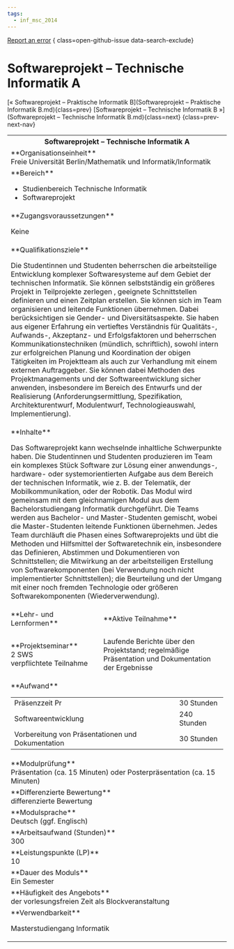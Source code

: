 ```yaml
---
tags:
  - inf_msc_2014
---
```

[Report an error](https://github.com/SGSSGene/FUB-SUP/issues/new?title=Error%20in%20%22Softwareprojekt%20%E2%80%93%20Technische%20Informatik%20A%22&body=There%20seems%20to%20be%20an%20error%20in%20module%20%22Softwareprojekt%20%E2%80%93%20Technische%20Informatik%20A%22%2E%0A%0A%3CDescribe%20here%20a%20slightly%20more%20detailed%20description%20of%20what%20is%20wrong%3E&labels=bug)
{ class=open-github-issue data-search-exclude}

# Softwareprojekt – Technische Informatik A

[« Softwareprojekt – Praktische Informatik B](Softwareprojekt – Praktische Informatik B.md){class=prev}
[Softwareprojekt – Technische Informatik B »](Softwareprojekt – Technische Informatik B.md){class=next}
{class=prev-next-nav}

<table markdown id="moduledesc">
<tr markdown class="moduledesc_head"><th colspan="2">Softwareprojekt – Technische Informatik A </th></tr>
<tr markdown><td colspan="2">**Organisationseinheit**   <br>Freie Universität Berlin/Mathematik und Informatik/Informatik</td></tr>

<tr markdown><td colspan="2">**Bereich**<br>


- Studienbereich Technische Informatik
- Softwareprojekt

</td></tr>

<tr markdown><td colspan="2">**Zugangsvoraussetzungen** <br>

Keine


</td></tr>
<tr markdown><td colspan="2">**Qualifikationsziele**    <br>

Die Studentinnen und Studenten beherrschen die arbeitsteilige Entwicklung
komplexer Softwaresysteme auf dem Gebiet der technischen Informatik. Sie
können selbstständig ein größeres Projekt in Teilprojekte zerlegen ,
geeignete Schnittstellen definieren und einen Zeitplan erstellen. Sie können
sich im Team organisieren und leitende Funktionen übernehmen. Dabei
berücksichtigen sie Gender- und Diversitätsaspekte. Sie haben aus eigener
Erfahrung ein vertieftes Verständnis für Qualitäts-, Aufwands-, Akzeptanz-
und Erfolgsfaktoren und beherrschen Kommunikationstechniken (mündlich,
schriftlich), sowohl intern zur erfolgreichen Planung und Koordination der
obigen Tätigkeiten im Projektteam als auch zur Verhandlung mit einem
externen Auftraggeber. Sie können dabei Methoden des Projektmanagements und
der Softwareentwicklung sicher anwenden, insbesondere im Bereich des
Entwurfs und der Realisierung (Anforderungsermittlung, Spezifikation,
Architekturentwurf, Modulentwurf, Technologieauswahl, Implementierung).


</td></tr>
<tr markdown><td colspan="2">**Inhalte**                <br>

Das Softwareprojekt kann wechselnde inhaltliche Schwerpunkte haben. Die
Studentinnen und Studenten produzieren im Team ein komplexes Stück Software
zur Lösung einer anwendungs-, hardware- oder systemorientierten Aufgabe aus
dem Bereich der technischen Informatik, wie z. B. der Telematik, der
Mobilkommunikation, oder der Robotik. Das Modul wird gemeinsam mit dem
gleichnamigen Modul aus dem Bachelorstudiengang Informatik durchgeführt. Die
Teams werden aus Bachelor- und Master-Studenten gemischt, wobei die
Master-Studenten leitende Funktionen übernehmen. Jedes Team durchläuft die
Phasen eines Softwareprojekts und übt die Methoden und Hilfsmittel der
Softwaretechnik ein, insbesondere das Definieren, Abstimmen und
Dokumentieren von Schnittstellen; die Mitwirkung an der arbeitsteiligen
Erstellung von Softwarekomponenten (bei Verwendung noch nicht
implementierter Schnittstellen); die Beurteilung und der Umgang mit einer
noch fremden Technologie oder größeren Softwarekomponenten
(Wiederverwendung).


</td></tr>

<tr markdown><td>**Lehr- und Lernformen**</td><td>**Aktive Teilnahme**</td></tr>
<tr markdown><td> **Projektseminar** <br>2 SWS <br> verpflichtete Teilnahme</td><td>

Laufende Berichte über den Projektstand; regelmäßige Präsentation und Dokumentation der Ergebnisse
</td></tr>
<tr markdown><td colspan="2">**Aufwand**                <br>
<table class="aufwand_table">
<tr><td>Präsenzzeit Pr</td><td>30 Stunden</td></tr>
<tr><td>Softwareentwicklung</td><td>240 Stunden</td></tr>
<tr><td>Vorbereitung von Präsentationen und Dokumentation</td><td>30 Stunden</td></tr>
</table>

</td></tr>
<tr markdown><td colspan="2">**Modulprüfung**             <br>Präsentation (ca. 15 Minuten) oder Posterpräsentation (ca. 15 Minuten)


</td></tr>
<tr markdown><td colspan="2">**Differenzierte Bewertung** <br>differenzierte Bewertung

</td></tr>
<tr markdown><td colspan="2">**Modulsprache**             <br>Deutsch (ggf. Englisch)</td></tr>
<tr markdown><td colspan="2">**Arbeitsaufwand (Stunden)** <br>300</td></tr>
<tr markdown><td colspan="2">**Leistungspunkte (LP)**     <br>10</td></tr>
<tr markdown><td colspan="2">**Dauer des Moduls**         <br>Ein Semester</td></tr>
<tr markdown><td colspan="2">**Häufigkeit des Angebots**  <br>der vorlesungsfreien Zeit als Blockveranstaltung</td></tr>
<tr markdown><td colspan="2">**Verwendbarkeit**           <br>

Masterstudiengang Informatik


</td></tr>


</table>
